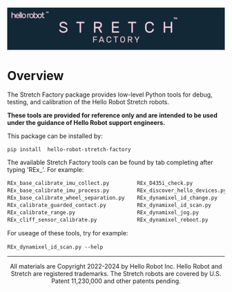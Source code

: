 ![](./docs/images/banner.png)
# Overview

The Stretch Factory package provides low-level Python tools for debug, testing, and calibration of the Hello Robot Stretch robots.

**These tools are provided for reference only and are intended to be used under the guidance of Hello Robot support engineers.** 

This package can be installed by:

```
pip install  hello-robot-stretch-factory
```

The available Stretch Factory tools can be found by tab completing after typing 'REx_'. For example:
```bash
REx_base_calibrate_imu_collect.py         REx_D435i_check.py                        REx_dynamixel_set_baud.py                 REx_stepper_calibration_run.py            REx_usb_reset.py
REx_base_calibrate_imu_process.py         REx_discover_hello_devices.py             REx_firmware_updater.py                   REx_stepper_calibration_YAML_to_flash.py  REx_wacc_calibrate.py
REx_base_calibrate_wheel_separation.py    REx_dynamixel_id_change.py                REx_gamepad_configure.py                  REx_stepper_ctrl_tuning.py                
REx_calibrate_guarded_contact.py          REx_dynamixel_id_scan.py                  REx_gripper_calibrate.py                  REx_stepper_gains.py                      
REx_calibrate_range.py                    REx_dynamixel_jog.py                      REx_hello_dynamixel_jog.py                REx_stepper_jog.py                        
REx_cliff_sensor_calibrate.py             REx_dynamixel_reboot.py                   REx_stepper_calibration_flash_to_YAML.py  REx_stepper_mechaduino_menu.py    

```
For useage of these tools, try for example:

`REx_dynamixel_id_scan.py --help`

------
<div align="center"> All materials are Copyright 2022-2024 by Hello Robot Inc. Hello Robot and Stretch are registered trademarks. The Stretch robots are covered by U.S. Patent 11,230,000 and other patents pending.</div>

